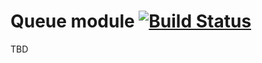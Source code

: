 Queue module [![Build Status](https://travis-ci.org/v3knet/queue-module.svg)](https://travis-ci.org/v3knet/queue-module)
====

TBD

